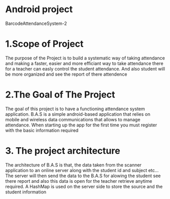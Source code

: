 # Android project

BarcodeAttendanceSystem-2

# 1.Scope of Project
The purpose of the Project is to build a systematic way of taking attendance and making a faster, easier and more efficiant way to take attendance there for a teacher can easly control the student attendance. And also student will be more organized and see the report of there attendence
# 2.The Goal of The Project
The goal of this project is to have a functioning attendance system application. B.A.S is a simple android-based application that relies on mobile and wireless data communications that allows to manage attendance. When starting up the app for the first time you must register with the basic information required

# 3. The project architecture
The architecture of B.A.S is that, the data taken from the scanner application to an online server along with the student id and subject etc... The server will then send the data to the B.A.S  for alowing the student see there report  and also this data is open for the teacher retrieve anytime required. A HashMap is used on the server side to store the source and the student information
